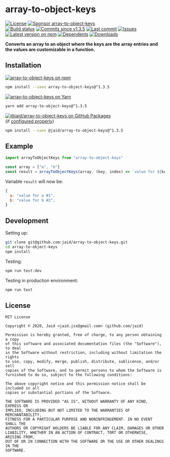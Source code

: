 # array-to-object-keys


<a href="https://raw.githubusercontent.com/jaid/array-to-object-keys/master/license.txt"><img src="https://img.shields.io/github/license/jaid/array-to-object-keys?style=flat-square" alt="License"/></a> <a href="https://github.com/sponsors/jaid"><img src="https://img.shields.io/badge/<3-Sponsor-FF45F1?style=flat-square" alt="Sponsor array-to-object-keys"/></a>  
<a href="https://actions-badge.atrox.dev/jaid/array-to-object-keys/goto"><img src="https://img.shields.io/endpoint.svg?style=flat-square&url=https%3A%2F%2Factions-badge.atrox.dev%2Fjaid%2Farray-to-object-keys%2Fbadge" alt="Build status"/></a> <a href="https://github.com/jaid/array-to-object-keys/commits"><img src="https://img.shields.io/github/commits-since/jaid/array-to-object-keys/v1.3.5?style=flat-square&logo=github" alt="Commits since v1.3.5"/></a> <a href="https://github.com/jaid/array-to-object-keys/commits"><img src="https://img.shields.io/github/last-commit/jaid/array-to-object-keys?style=flat-square&logo=github" alt="Last commit"/></a> <a href="https://github.com/jaid/array-to-object-keys/issues"><img src="https://img.shields.io/github/issues/jaid/array-to-object-keys?style=flat-square&logo=github" alt="Issues"/></a>  
<a href="https://npmjs.com/package/array-to-object-keys"><img src="https://img.shields.io/npm/v/array-to-object-keys?style=flat-square&logo=npm&label=latest%20version" alt="Latest version on npm"/></a> <a href="https://github.com/jaid/array-to-object-keys/network/dependents"><img src="https://img.shields.io/librariesio/dependents/npm/array-to-object-keys?style=flat-square&logo=npm" alt="Dependents"/></a> <a href="https://npmjs.com/package/array-to-object-keys"><img src="https://img.shields.io/npm/dm/array-to-object-keys?style=flat-square&logo=npm" alt="Downloads"/></a>

**Converts an array to an object where the keys are the array entries and the values are customizable in a function.**





## Installation

<a href="https://npmjs.com/package/array-to-object-keys"><img src="https://img.shields.io/badge/npm-array--to--object--keys-C23039?style=flat-square&logo=npm" alt="array-to-object-keys on npm"/></a>

```bash
npm install --save array-to-object-keys@^1.3.5
```

<a href="https://yarnpkg.com/package/array-to-object-keys"><img src="https://img.shields.io/badge/Yarn-array--to--object--keys-2F8CB7?style=flat-square&logo=yarn&logoColor=white" alt="array-to-object-keys on Yarn"/></a>

```bash
yarn add array-to-object-keys@^1.3.5
```

<a href="https://github.com/jaid/array-to-object-keys/packages"><img src="https://img.shields.io/badge/GitHub Packages-@jaid/array--to--object--keys-24282e?style=flat-square&logo=github" alt="@jaid/array-to-object-keys on GitHub Packages"/></a>  
(if [configured properly](https://help.github.com/en/github/managing-packages-with-github-packages/configuring-npm-for-use-with-github-packages))

```bash
npm install --save @jaid/array-to-object-keys@^1.3.5
```



## Example

```javascript
import arrayToObjectKeys from "array-to-object-keys"

const array = ["a", "b"]
const result = arrayToObjectKeys(array, (key, index) => `value for ${key} #${index + 1}`)
```

Variable `result` will now be:

```javascript
{
  a: "value for a #1",
  b: "value for b #2",
}
```













## Development



Setting up:
```bash
git clone git@github.com:jaid/array-to-object-keys.git
cd array-to-object-keys
npm install
```
Testing:
```bash
npm run test:dev
```
Testing in production environment:
```bash
npm run test
```


## License
```text
MIT License

Copyright © 2020, Jaid <jaid.jsx@gmail.com> (github.com/jaid)

Permission is hereby granted, free of charge, to any person obtaining a copy
of this software and associated documentation files (the "Software"), to deal
in the Software without restriction, including without limitation the rights
to use, copy, modify, merge, publish, distribute, sublicense, and/or sell
copies of the Software, and to permit persons to whom the Software is
furnished to do so, subject to the following conditions:

The above copyright notice and this permission notice shall be included in all
copies or substantial portions of the Software.

THE SOFTWARE IS PROVIDED "AS IS", WITHOUT WARRANTY OF ANY KIND, EXPRESS OR
IMPLIED, INCLUDING BUT NOT LIMITED TO THE WARRANTIES OF MERCHANTABILITY,
FITNESS FOR A PARTICULAR PURPOSE AND NONINFRINGEMENT. IN NO EVENT SHALL THE
AUTHORS OR COPYRIGHT HOLDERS BE LIABLE FOR ANY CLAIM, DAMAGES OR OTHER
LIABILITY, WHETHER IN AN ACTION OF CONTRACT, TORT OR OTHERWISE, ARISING FROM,
OUT OF OR IN CONNECTION WITH THE SOFTWARE OR THE USE OR OTHER DEALINGS IN THE
SOFTWARE.
```
